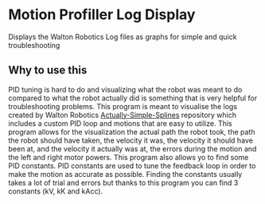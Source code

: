 # Motion Profiller Log Display
Displays the Walton Robotics Log files as graphs for simple and quick troubleshooting

## Why to use this

PID tuning is hard to do and visualizing what the robot was meant to do compared to what the robot actually
did is something that is very helpful for troubleshooting problems.
This program is meant to visualise the logs created by Walton Robotics
<a href=https://github.com/ThundrHawk/Actually-Simple-Splines>Actually-Simple-Splines</a> repository which
includes a custom PID loop and motions that are easy to utilize. This program allows for the visualization the
actual path the robot took, the path the robot should have taken, the velocity it was, the velocity it should have been
at, and the velocity it actually was at, the errors during the motion and the left and right motor powers.
This program also allows yo to find some PID constants. PID constants are used to tune the feedback loop in order to
make the motion as accurate as possible. Finding the constants usually takes a lot of trial and errors but thanks to
this program you can find 3 constants (kV, kK and kAcc).

